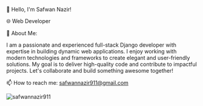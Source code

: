 👋 Hello, I'm Safwan Nazir!

🌐 Web Developer

📝 About Me:

I am a passionate and experienced full-stack Django developer with expertise in building dynamic web applications. I enjoy working with modern technologies and frameworks to create elegant and user-friendly solutions. My goal is to deliver high-quality code and contribute to impactful projects. Let's collaborate and build something awesome together!



📫 How to reach me: safwannazir911@gmail.com

<p align="left"> <img src="https://komarev.com/ghpvc/?username=safwannazir911&label=Profile%20views&color=0e75b6&style=flat" alt="safwannazir911" /> </p>


  
<!--
**safwannazir911/safwannazir911** is a ✨ _special_ ✨ repository because its `README.md` (this file) appears on your GitHub profile.

Here are some ideas to get you started:

- 🔭 I’m currently working on ...
- 🌱 I’m currently learning ...
- 👯 I’m looking to collaborate on ...
- 🤔 I’m looking for help with ...
- 💬 Ask me about ...
- 📫 How to reach me: ...
- 😄 Pronouns: ...
- ⚡ Fun fact: ...
-->





